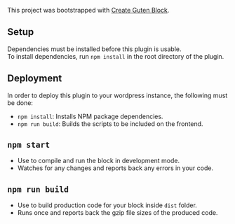 This project was bootstrapped with [Create Guten Block](https://github.com/ahmadawais/create-guten-block).

## Setup
Dependencies must be installed before this plugin is usable.  
To install dependencies, run `npm install` in the root directory of the plugin.

## Deployment
In order to deploy this plugin to your wordpress instance, the following must be done:
- `npm install`: Installs NPM package dependencies.
- `npm run build`: Builds the scripts to be included on the frontend.

## `npm start`
- Use to compile and run the block in development mode.
- Watches for any changes and reports back any errors in your code.

## `npm run build`
- Use to build production code for your block inside `dist` folder.
- Runs once and reports back the gzip file sizes of the produced code.
